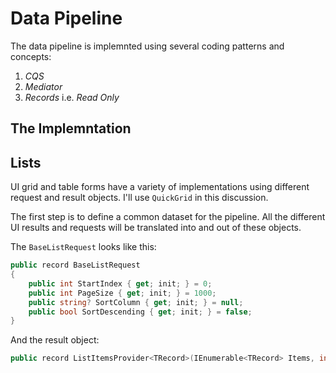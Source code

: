 #  Data Pipeline

The data pipeline is implemnted using several coding patterns and concepts:

1. *CQS*  
2. *Mediator*
3. *Records* i.e. *Read Only*


## The Implemntation

## Lists

UI grid and table forms have a variety of implementations using different request and result objects.  I'll use `QuickGrid` in this discussion.

The first step is to define a common dataset for the pipeline.  All the different UI results and requests will be translated into and out of these objects.

The `BaseListRequest` looks like this:

```csharp
public record BaseListRequest
{
    public int StartIndex { get; init; } = 0;
    public int PageSize { get; init; } = 1000;
    public string? SortColumn { get; init; } = null;
    public bool SortDescending { get; init; } = false;
}
```

And the result object:

```csharp
public record ListItemsProvider<TRecord>(IEnumerable<TRecord> Items, int TotalCount);
```

